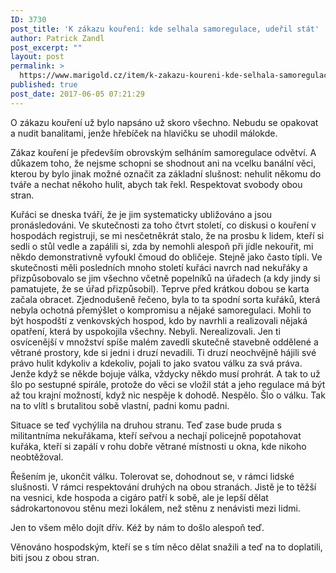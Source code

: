 ```yaml
---
ID: 3730
post_title: 'K zákazu kouření: kde selhala samoregulace, udeřil stát'
author: Patrick Zandl
post_excerpt: ""
layout: post
permalink: >
  https://www.marigold.cz/item/k-zakazu-koureni-kde-selhala-samoregulace-uderil-stat
published: true
post_date: 2017-06-05 07:21:29
---
```

O zákazu kouření už bylo napsáno už skoro všechno. Nebudu se opakovat a nudit banalitami, jenže hřebíček na hlavičku se uhodil málokde.

Zákaz kouření je především obrovským selháním samoregulace odvětví. A důkazem toho, že nejsme schopni se shodnout ani na vcelku banální věci, kterou by bylo jinak možné označit za základní slušnost: nehulit někomu do tváře a nechat někoho hulit, abych tak řekl. Respektovat svobody obou stran.

Kuřáci se dneska tváří, že je jim systematicky ubližováno a jsou pronásledováni. Ve skutečnosti za toho čtvrt století, co diskusi o kouření v hospodách registruji, se mi nesčetněkrát stalo, že na prosbu k lidem, kteří si sedli o stůl vedle a zapálili si, zda by nemohli alespoň při jídle nekouřit, mi někdo demonstrativně vyfoukl čmoud do obličeje. Stejně jako často típli. Ve skutečnosti měli posledních mnoho století kuřáci navrch nad nekuřáky a přizpůsobovalo se jim všechno včetně popelníků na úřadech (a kdy jindy si pamatujete, že se úřad přizpůsobil). Teprve před krátkou dobou se karta začala obracet. Zjednodušeně řečeno, byla to ta spodní sorta kuřáků, která nebyla ochotná přemýšlet o kompromisu a nějaké samoregulaci. Mohli to být hospodští z venkovských hospod, kdo by navrhli a realizovali nějaká opatření, která by uspokojila všechny. Nebyli. Nerealizovali. Jen ti osvícenější v množství spíše malém zavedli skutečně stavebně oddělené a větrané prostory, kde si jedni i druzí nevadili. Ti druzí neochvějně hájili své právo hulit kdykoliv a kdekoliv, pojali to jako svatou válku za svá práva. Jenže když se někde bojuje válka, vždycky někdo musí prohrát. A tak to už šlo po sestupné spirále, protože do věci se vložil stát a jeho regulace má být až tou krajní možností, když nic nespěje k dohodě. Nespělo. Šlo o válku. Tak na to vlítl s brutalitou sobě vlastní, padni komu padni.

Situace se teď vychýlila na druhou stranu. Teď zase bude pruda s militantníma nekuřákama, kteří seřvou a nechají policejně popotahovat kuřáka, kteří si zapálí v rohu dobře větrané místnosti u okna, kde nikoho neobtěžoval.

Řešením je, ukončit válku. Tolerovat se, dohodnout se, v rámci lidské slušnosti. V rámci respektování druhých na obou stranách. Jistě je to těžší na vesnici, kde hospoda a cigáro patří k sobě, ale je lepší dělat sádrokartonovou stěnu mezi lokálem, než stěnu z nenávisti mezi lidmi.

Jen to všem mělo dojít dřív. Kéž by nám to došlo alespoň teď.

Věnováno hospodským, kteří se s tím něco dělat snažili a teď na to doplatili, biti jsou z obou stran.